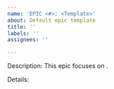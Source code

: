 ```yaml
---
name: 'EPIC <#>: <Template>'
about: Default epic template
title: ''
labels: ''
assignees: ''

---
```


Description: This epic focuses on **<name>**.

Details:
